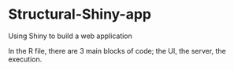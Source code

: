 # Structural-Shiny-app
Using Shiny to build a web application

In the R file, there are 3 main blocks of code; the UI, the server, the execution. 
